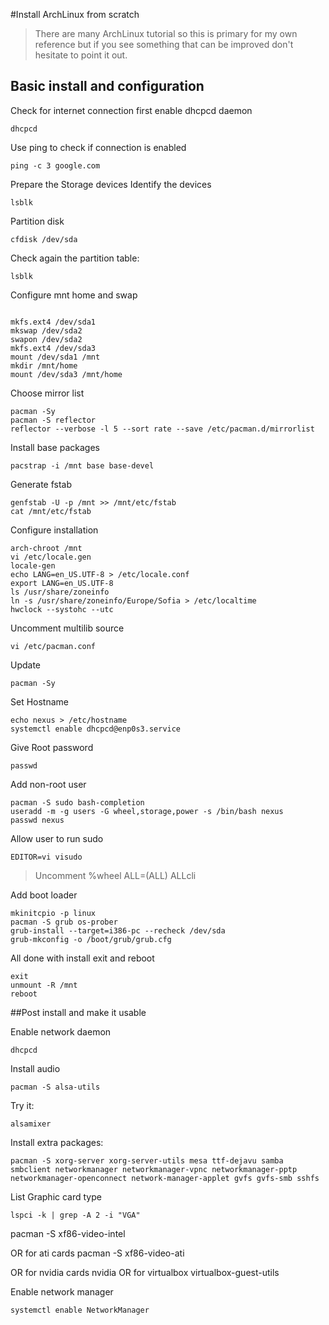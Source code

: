 #Install ArchLinux from scratch

   >There are many ArchLinux tutorial so this is primary for my own reference but if you see something that can be improved don't hesitate to point it out.


## Basic install and configuration

Check for internet connection first enable dhcpcd daemon
```
dhcpcd
```

Use ping to check if connection is enabled
```
ping -c 3 google.com
```

Prepare the Storage devices
Identify the devices
```
lsblk
```

Partition disk
```
cfdisk /dev/sda
```

Check again the partition table:
```
lsblk
```

Configure mnt home and swap

```

mkfs.ext4 /dev/sda1
mkswap /dev/sda2
swapon /dev/sda2
mkfs.ext4 /dev/sda3
mount /dev/sda1 /mnt
mkdir /mnt/home
mount /dev/sda3 /mnt/home

```

Choose mirror list
```
pacman -Sy
pacman -S reflector
reflector --verbose -l 5 --sort rate --save /etc/pacman.d/mirrorlist
```

Install base packages
```
pacstrap -i /mnt base base-devel
```

Generate fstab
```
genfstab -U -p /mnt >> /mnt/etc/fstab
cat /mnt/etc/fstab
```

Configure installation
```
arch-chroot /mnt
vi /etc/locale.gen
locale-gen
echo LANG=en_US.UTF-8 > /etc/locale.conf
export LANG=en_US.UTF-8
ls /usr/share/zoneinfo
ln -s /usr/share/zoneinfo/Europe/Sofia > /etc/localtime
hwclock --systohc --utc
```
Uncomment multilib source
```
vi /etc/pacman.conf
```
Update
```
pacman -Sy
```

Set Hostname
```
echo nexus > /etc/hostname
systemctl enable dhcpcd@enp0s3.service
```
Give Root password
```
passwd
```

Add non-root user
```
pacman -S sudo bash-completion
useradd -m -g users -G wheel,storage,power -s /bin/bash nexus
passwd nexus
```

Allow user to run sudo
```
EDITOR=vi visudo
```
>Uncomment %wheel ALL=(ALL) ALLcli


Add boot loader
```
mkinitcpio -p linux
pacman -S grub os-prober
grub-install --target=i386-pc --recheck /dev/sda
grub-mkconfig -o /boot/grub/grub.cfg
```

All done with install exit and reboot
```
exit
unmount -R /mnt
reboot
```

##Post install and make it usable

Enable network daemon
```
dhcpcd
```

Install audio
```
pacman -S alsa-utils
```

Try it:
```
alsamixer
```

Install extra packages:
```
pacman -S xorg-server xorg-server-utils mesa ttf-dejavu samba smbclient networkmanager networkmanager-vpnc networkmanager-pptp networkmanager-openconnect network-manager-applet gvfs gvfs-smb sshfs
```

List Graphic card type
```
lspci -k | grep -A 2 -i "VGA"
```

   pacman -S xf86-video-intel

   OR for ati cards
   pacman -S xf86-video-ati

   OR for nvidia cards
   nvidia
   OR for virtualbox
   virtualbox-guest-utils

Enable network manager

```
systemctl enable NetworkManager
```
